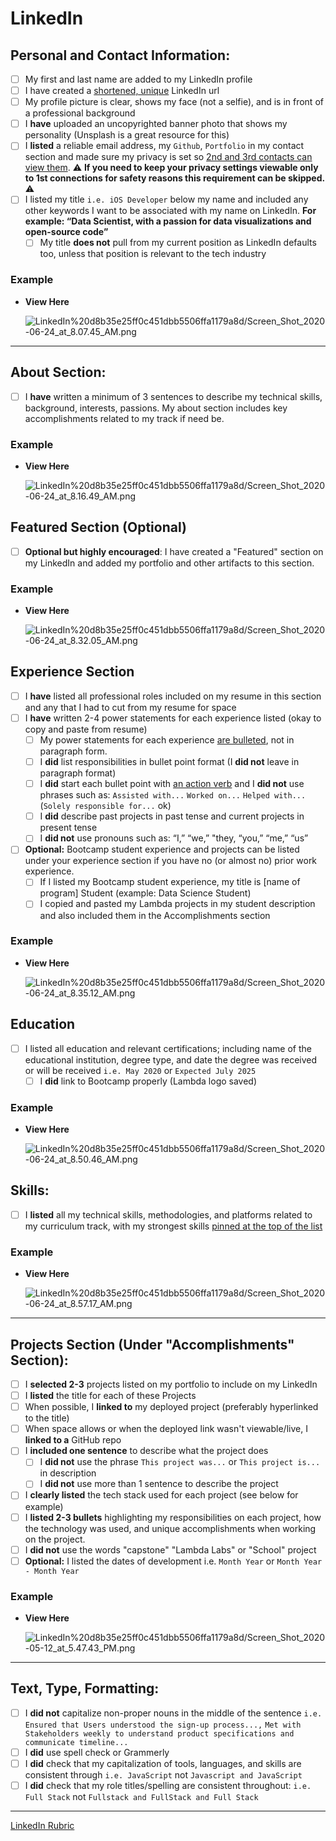 # LinkedIn

## Personal and Contact Information:

- [ ]  My first and last name are added to my LinkedIn profile
- [ ]  I have created a [shortened, unique](https://www.linkedin.com/help/linkedin/answer/87/customizing-your-public-profile-url?lang=en) LinkedIn url
- [ ]  My profile picture is clear, shows my face (not a selfie), and is in front of a professional background
- [ ]  I **have** uploaded an uncopyrighted banner photo that shows my personality (Unsplash is a great resource for this)
- [ ]  I **listed** a reliable email address, my `Github`, `Portfolio` in my contact section and made sure my privacy is set so [2nd and 3rd contacts can view them](https://www.linkedin.com/help/linkedin/answer/66).  ⚠️ **If you need to keep your privacy settings viewable only to 1st connections for safety reasons this requirement can be skipped.** ⚠️
- [ ]  I listed my title `i.e. iOS Developer` below my name and included any other keywords I want to be associated with my name on LinkedIn.  **For example: “Data Scientist, with a passion for data visualizations and open-source code”**
    - [ ]  My title **does not** pull from my current position as LinkedIn defaults too, unless that position is relevant to the tech industry

### Example

- **View Here**
    
    ![LinkedIn%20d8b35e25ff0c451dbb5506ffa1179a8d/Screen_Shot_2020-06-24_at_8.07.45_AM.png](LinkedIn%20d8b35e25ff0c451dbb5506ffa1179a8d/Screen_Shot_2020-06-24_at_8.07.45_AM.png)
    

---

## About Section:

- [ ]  I **have** written a minimum of 3 sentences to describe my technical skills, background, interests, passions. My about section includes key accomplishments related to my track if need be.

### Example

- **View Here**
    
    ![LinkedIn%20d8b35e25ff0c451dbb5506ffa1179a8d/Screen_Shot_2020-06-24_at_8.16.49_AM.png](LinkedIn%20d8b35e25ff0c451dbb5506ffa1179a8d/Screen_Shot_2020-06-24_at_8.16.49_AM.png)
    

## Featured Section (Optional)

- [ ]  **Optional but highly encouraged**: I have created a "Featured" section on my LinkedIn and added my portfolio and other artifacts to this section.

### Example

- **View Here**
    
    ![LinkedIn%20d8b35e25ff0c451dbb5506ffa1179a8d/Screen_Shot_2020-06-24_at_8.32.05_AM.png](LinkedIn%20d8b35e25ff0c451dbb5506ffa1179a8d/Screen_Shot_2020-06-24_at_8.32.05_AM.png)
    

## Experience Section

- [ ]  I **have** listed all professional roles included on my resume in this section and any that I had to cut from my resume for space
- [ ]  I **have** written 2-4 power statements for each experience listed (okay to copy and paste from resume)
    - [ ]  My power statements for each experience [are bulleted](https://www.linkedin.com/pulse/update-how-add-bullet-points-your-linkedin-profile-erin-dore-miller/), not in paragraph form.
    - [ ]  I **did** list responsibilities in bullet point format (I **did not** leave in paragraph format)
    - [ ]  I **did** start each bullet point with [an action verb](https://docs.google.com/document/d/1wZkDPBWtQZDGGdvStD61iRx_jOWVlIyyQl9UOYHtZgA/edit?usp=sharing) and I **did not** use phrases such as:  `Assisted with...` `Worked on...` `Helped with...`  (`Solely responsible for...` ok)
    - [ ]  I **did** describe past projects in past tense and current projects in present tense
    - [ ]  I **did not** use pronouns such as: “I,” “we,” "they, “you,” “me,” “us”
- [ ]  **Optional:** Bootcamp student experience and projects can be listed under your experience section if you have no (or almost no) prior work experience.
    - [ ]  If I listed my Bootcamp student experience, my title is [name of program] Student (example: Data Science Student)
    - [ ]  I copied and pasted my Lambda projects in my student description and also included them in the Accomplishments section

### Example

- **View Here**
    
    ![LinkedIn%20d8b35e25ff0c451dbb5506ffa1179a8d/Screen_Shot_2020-06-24_at_8.35.12_AM.png](LinkedIn%20d8b35e25ff0c451dbb5506ffa1179a8d/Screen_Shot_2020-06-24_at_8.35.12_AM.png)
    

## Education

- [ ]  I listed all education and relevant certifications; including name of the educational institution, degree type, and date the degree was received or will be received `i.e. May 2020` or `Expected July 2025`
    - [ ]  I **did** link to Bootcamp properly (Lambda logo saved)

### Example

- **View Here**
    
    ![LinkedIn%20d8b35e25ff0c451dbb5506ffa1179a8d/Screen_Shot_2020-06-24_at_8.50.46_AM.png](LinkedIn%20d8b35e25ff0c451dbb5506ffa1179a8d/Screen_Shot_2020-06-24_at_8.50.46_AM.png)
    

## Skills:

- [ ]  I **listed** all my technical skills, methodologies, and platforms related to my curriculum track, with my strongest skills [pinned at the top of the list](https://www.linkedin.com/help/linkedin/answer/35265/display-order-of-skill-endorsements?lang=en)

### Example

- **View Here**
    
    ![LinkedIn%20d8b35e25ff0c451dbb5506ffa1179a8d/Screen_Shot_2020-06-24_at_8.57.17_AM.png](LinkedIn%20d8b35e25ff0c451dbb5506ffa1179a8d/Screen_Shot_2020-06-24_at_8.57.17_AM.png)
    

---

## Projects Section (Under "Accomplishments" Section):

- [ ]  I **selected 2-3** projects listed on my portfolio to include on my LinkedIn
- [ ]  I **listed** the title for each of these Projects
- [ ]  When possible, I **linked to** my deployed project (preferably hyperlinked to the title)
- [ ]  When space allows or when the deployed link wasn't viewable/live, I **linked to a** GitHub repo
- [ ]  I **included one sentence** to describe what the project does
    - [ ]  I **did not** use the phrase `This project was...` or `This project is...` in description
    - [ ]  I **did not** use more than 1 sentence to describe the project
- [ ]  I **clearly listed** the tech stack used for each project (see below for example)
- [ ]  I **listed 2-3 bullets** highlighting my responsibilities on each project, how the technology was used, and unique accomplishments when working on the project.
- [ ]  I **did not** use the words "capstone" "Lambda Labs" or "School" project
- [ ]  **Optional:** I listed the dates of development i.e. `Month Year` or `Month Year - Month Year`

### Example

- **View Here**
    
    ![LinkedIn%20d8b35e25ff0c451dbb5506ffa1179a8d/Screen_Shot_2020-05-12_at_5.47.43_PM.png](LinkedIn%20d8b35e25ff0c451dbb5506ffa1179a8d/Screen_Shot_2020-05-12_at_5.47.43_PM.png)
    

---

## Text, Type, Formatting:

- [ ]  I **did not** capitalize non-proper nouns in the middle of the sentence `i.e. Ensured that Users understood the sign-up process...,` `Met with Stakeholders weekly to understand product specifications and communicate timeline...`
- [ ]  I **did** use spell check or Grammerly
- [ ]  I **did** check that my capitalization of tools, languages, and skills are consistent through `i.e. JavaScript` not `Javascript and JavaScript`
- [ ]  I **did** check that my role titles/spelling are consistent throughout: `i.e. Full Stack` not `Fullstack and FullStack and Full Stack`

---

[LinkedIn Rubric](LinkedIn%20d8b35e25ff0c451dbb5506ffa1179a8d/LinkedIn%20Rubric%20e81e0caa06d54c6cb31f3cf7d8fd0c24.csv)